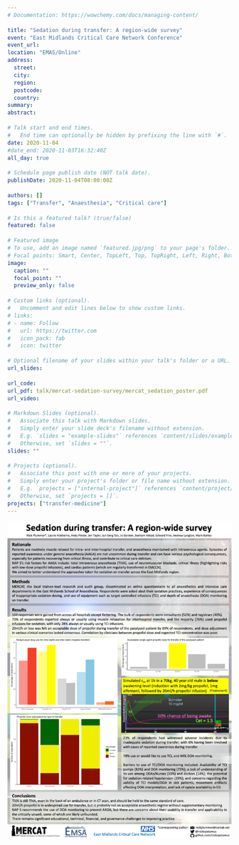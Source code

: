 ```yaml
---
# Documentation: https://wowchemy.com/docs/managing-content/

title: "Sedation during transfer: A region-wide survey"
event: "East Midlands Critical Care Network Conference"
event_url:
location: "EMAS/Online"
address:
  street:
  city:
  region:
  postcode:
  country:
summary:
abstract:

# Talk start and end times.
#   End time can optionally be hidden by prefixing the line with `#`.
date: 2020-11-04
#date_end: 2020-11-03T16:32:40Z
all_day: true

# Schedule page publish date (NOT talk date).
publishDate: 2020-11-04T08:00:00Z

authors: []
tags: ["Transfer", "Anaesthesia", "Critical care"]

# Is this a featured talk? (true/false)
featured: false

# Featured image
# To use, add an image named `featured.jpg/png` to your page's folder. 
# Focal points: Smart, Center, TopLeft, Top, TopRight, Left, Right, BottomLeft, Bottom, BottomRight.
image:
  caption: ""
  focal_point: ""
  preview_only: false

# Custom links (optional).
#   Uncomment and edit lines below to show custom links.
# links:
# - name: Follow
#   url: https://twitter.com
#   icon_pack: fab
#   icon: twitter

# Optional filename of your slides within your talk's folder or a URL.
url_slides: 

url_code: 
url_pdf: talk/mercat-sedation-survey/mercat_sedation_poster.pdf
url_video: 

# Markdown Slides (optional).
#   Associate this talk with Markdown slides.
#   Simply enter your slide deck's filename without extension.
#   E.g. `slides = "example-slides"` references `content/slides/example-slides.md`.
#   Otherwise, set `slides = ""`.
slides: ""

# Projects (optional).
#   Associate this post with one or more of your projects.
#   Simply enter your project's folder or file name without extension.
#   E.g. `projects = ["internal-project"]` references `content/project/deep-learning/index.md`.
#   Otherwise, set `projects = []`.
projects: ["transfer-medicine"]
---
```

![](mercat_sedation_poster.png)
